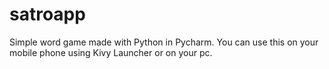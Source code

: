 # satroapp
Simple word game made with Python in Pycharm. You can use this on your mobile phone using Kivy Launcher or on your pc.
